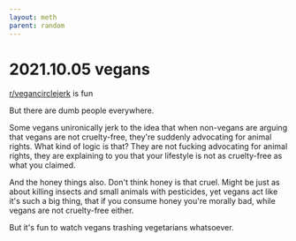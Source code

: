 ```yaml
---
layout: meth
parent: random
---
```

# 2021.10.05 vegans
[r/vegancirclejerk](https://www.reddit.com/r/vegancirclejerk/) is fun

But there are dumb people everywhere.

Some vegans unironically jerk to the idea that when non-vegans are arguing that vegans are not cruelty-free, they're suddenly advocating for animal rights.
What kind of logic is that? They are not fucking advocating for animal rights, they are explaining to you that your lifestyle is not as cruelty-free as what you claimed.

And the honey things also. Don't think honey is that cruel. Might be just as about killing insects and small animals with pesticides, yet vegans act like it's such a big thing, that if you consume honey you're morally bad, while vegans are not cruelty-free either.

But it's fun to watch vegans trashing vegetarians whatsoever.